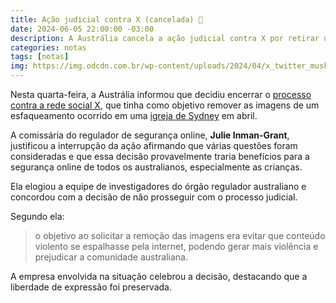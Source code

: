 ```yaml
---
title: Ação judicial contra X (cancelada) 👶
date: 2024-06-05 22:00:00 -03:00
description: A Austrália cancela a ação judicial contra X por retirar um vídeo do ataque a uma igreja.
categories: notas
tags: [notas]
img: https://img.odcdn.com.br/wp-content/uploads/2024/04/x_twitter_musk.jpg
---
```


Nesta quarta-feira, a Austrália informou que decidiu encerrar o [processo contra a rede social X](https://www.cnbc.com/2024/06/05/australia-drops-case-against-elon-musks-x-over-church-stabbing-videos.html), que tinha como objetivo remover as imagens de um esfaqueamento ocorrido em uma [igreja de Sydney](https://www.nbcnews.com/news/world/sydney-stabbing-bishop-injured-australia-rcna147792) em abril. 

A comissária do regulador de segurança online, **Julie Inman-Grant**, justificou a interrupção da ação afirmando que várias questões foram consideradas e que essa decisão provavelmente traria benefícios para a segurança online de todos os australianos, especialmente as crianças. 

Ela elogiou a equipe de investigadores do órgão regulador australiano e concordou com a decisão de não prosseguir com o processo judicial. 

Segundo ela:

> o objetivo ao solicitar a remoção das imagens era evitar que conteúdo
> violento se espalhasse pela internet, podendo gerar mais violência e
> prejudicar a comunidade australiana.

A empresa envolvida na situação celebrou a decisão, destacando que a liberdade de expressão foi preservada.
